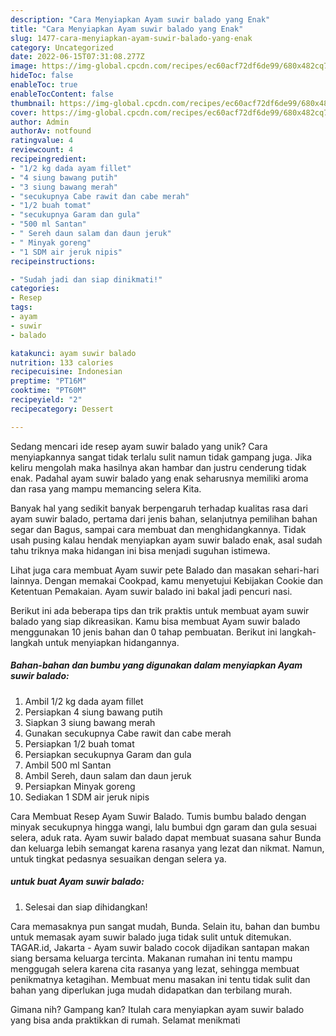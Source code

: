 ```yaml
---
description: "Cara Menyiapkan Ayam suwir balado yang Enak"
title: "Cara Menyiapkan Ayam suwir balado yang Enak"
slug: 1477-cara-menyiapkan-ayam-suwir-balado-yang-enak
category: Uncategorized
date: 2022-06-15T07:31:08.277Z
image: https://img-global.cpcdn.com/recipes/ec60acf72df6de99/680x482cq70/ayam-suwir-balado-foto-resep-utama.jpg
hideToc: false
enableToc: true
enableTocContent: false
thumbnail: https://img-global.cpcdn.com/recipes/ec60acf72df6de99/680x482cq70/ayam-suwir-balado-foto-resep-utama.jpg
cover: https://img-global.cpcdn.com/recipes/ec60acf72df6de99/680x482cq70/ayam-suwir-balado-foto-resep-utama.jpg
author: Admin
authorAv: notfound
ratingvalue: 4
reviewcount: 4
recipeingredient:
- "1/2 kg dada ayam fillet"
- "4 siung bawang putih"
- "3 siung bawang merah"
- "secukupnya Cabe rawit dan cabe merah"
- "1/2 buah tomat"
- "secukupnya Garam dan gula"
- "500 ml Santan"
- " Sereh daun salam dan daun jeruk"
- " Minyak goreng"
- "1 SDM air jeruk nipis"
recipeinstructions:

- "Sudah jadi dan siap dinikmati!"
categories:
- Resep
tags:
- ayam
- suwir
- balado

katakunci: ayam suwir balado 
nutrition: 133 calories
recipecuisine: Indonesian
preptime: "PT16M"
cooktime: "PT60M"
recipeyield: "2"
recipecategory: Dessert

---
```





Sedang mencari ide resep ayam suwir balado yang unik? Cara menyiapkannya sangat tidak terlalu sulit namun tidak gampang juga. Jika keliru mengolah maka hasilnya akan hambar dan justru cenderung tidak enak. Padahal ayam suwir balado yang enak seharusnya memiliki aroma dan rasa yang mampu memancing selera Kita.





Banyak hal yang sedikit banyak berpengaruh terhadap kualitas rasa dari ayam suwir balado, pertama dari jenis bahan, selanjutnya pemilihan bahan segar dan Bagus, sampai cara membuat dan menghidangkannya. Tidak usah pusing kalau hendak menyiapkan ayam suwir balado enak,      asal sudah tahu triknya maka hidangan ini bisa menjadi suguhan istimewa.














Lihat juga cara membuat Ayam suwir pete Balado dan masakan sehari-hari lainnya. Dengan memakai Cookpad, kamu menyetujui Kebijakan Cookie dan Ketentuan Pemakaian. Ayam suwir balado ini bakal jadi pencuri nasi.






Berikut ini ada beberapa tips dan trik praktis untuk membuat ayam suwir balado yang siap dikreasikan. Kamu bisa membuat Ayam suwir balado menggunakan 10 jenis bahan dan 0 tahap pembuatan. Berikut ini langkah-langkah untuk menyiapkan hidangannya.

<!--inarticleads1-->

##### Bahan-bahan dan bumbu yang digunakan dalam menyiapkan Ayam suwir balado:

1. Ambil 1/2 kg dada ayam fillet
1. Persiapkan 4 siung bawang putih
1. Siapkan 3 siung bawang merah
1. Gunakan secukupnya Cabe rawit dan cabe merah
1. Persiapkan 1/2 buah tomat
1. Persiapkan secukupnya Garam dan gula
1. Ambil 500 ml Santan
1. Ambil  Sereh, daun salam dan daun jeruk
1. Persiapkan  Minyak goreng
1. Sediakan 1 SDM air jeruk nipis


Cara Membuat Resep Ayam Suwir Balado. Tumis bumbu balado dengan minyak secukupnya hingga wangi, lalu bumbui dgn garam dan gula sesuai selera, aduk rata. Ayam suwir balado dapat membuat suasana sahur Bunda dan keluarga lebih semangat karena rasanya yang lezat dan nikmat. Namun, untuk tingkat pedasnya sesuaikan dengan selera ya. 

<!--inarticleads2-->

#####  untuk buat Ayam suwir balado:


1. Selesai dan siap dihidangkan!

Cara memasaknya pun sangat mudah, Bunda. Selain itu, bahan dan bumbu untuk memasak ayam suwir balado juga tidak sulit untuk ditemukan. TAGAR.id, Jakarta - Ayam suwir balado cocok dijadikan santapan makan siang bersama keluarga tercinta. Makanan rumahan ini tentu mampu menggugah selera karena cita rasanya yang lezat, sehingga membuat penikmatnya ketagihan. Membuat menu masakan ini tentu tidak sulit dan bahan yang diperlukan juga mudah didapatkan dan terbilang murah. 

Gimana nih? Gampang kan? Itulah cara menyiapkan ayam suwir balado yang bisa anda praktikkan di rumah. Selamat menikmati
